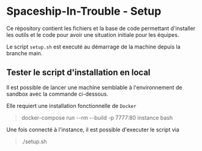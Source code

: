 # Spaceship-In-Trouble - Setup

Ce répository contient les fichiers et la base de code permettant d'installer les outils et le code pour avoir une 
situation initiale pour les équipes.

Le script ``setup.sh`` est executé au démarrage de la machine depuis la branche main.

## Tester le script d'installation en local

Il est possible de lancer une machine semblable à l'environnement de sandbox avec la commande ci-dessous.

Elle requiert une installation fonctionnelle de ``Docker`` 

> docker-compose run --rm --build -p 7777:80 instance bash

Une fois connecté à l'instance, il est possible d'executer le script via

> ./setup.sh
